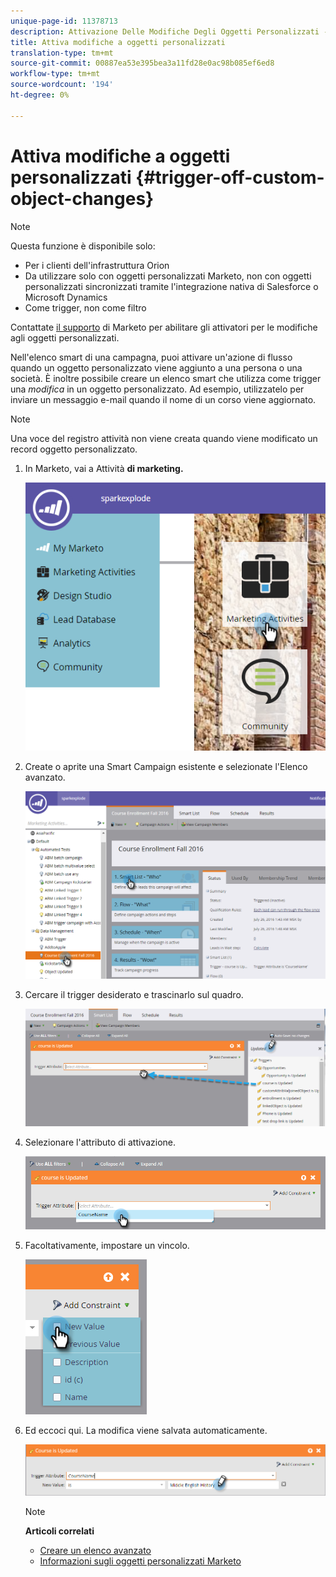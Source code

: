 ```yaml
---
unique-page-id: 11378713
description: Attivazione Delle Modifiche Degli Oggetti Personalizzati - Documenti Marketo - Documentazione Del Prodotto
title: Attiva modifiche a oggetti personalizzati
translation-type: tm+mt
source-git-commit: 00887ea53e395bea3a11fd28e0ac98b085ef6ed8
workflow-type: tm+mt
source-wordcount: '194'
ht-degree: 0%

---
```



# Attiva modifiche a oggetti personalizzati {#trigger-off-custom-object-changes}

>[!NOTE]
>
>Questa funzione è disponibile solo:
>
>* Per i clienti dell&#39;infrastruttura Orion
>* Da utilizzare solo con oggetti personalizzati Marketo, non con oggetti personalizzati sincronizzati tramite l&#39;integrazione nativa di Salesforce o Microsoft Dynamics
>* Come trigger, non come filtro

>
>
Contattate [il supporto](http://support.marketo.com) di Marketo per abilitare gli attivatori per le modifiche agli oggetti personalizzati.

Nell&#39;elenco smart di una campagna, puoi attivare un&#39;azione di flusso quando un oggetto personalizzato viene aggiunto a una persona o una società. È inoltre possibile creare un elenco smart che utilizza come trigger una *modifica* in un oggetto personalizzato. Ad esempio, utilizzatelo per inviare un messaggio e-mail quando il nome di un corso viene aggiornato.

>[!NOTE]
>
>Una voce del registro attività non viene creata quando viene modificato un record oggetto personalizzato.

1. In Marketo, vai a Attività **di marketing.**

   ![](assets/image2016-7-25-15-3a49-3a52.png)

1. Create o aprite una Smart Campaign esistente e selezionate l&#39;Elenco avanzato.

   ![](assets/image2016-7-25-16-3a9-3a19.png)

1. Cercare il trigger desiderato e trascinarlo sul quadro.

   ![](assets/image2016-7-25-16-3a16-3a43.png)

1. Selezionare l&#39;attributo di attivazione.

   ![](assets/image2016-7-25-16-3a21-3a42.png)

1. Facoltativamente, impostare un vincolo.

   ![](assets/image2016-9-6-14-3a25-3a22.png)

1. Ed eccoci qui. La modifica viene salvata automaticamente.

   ![](assets/image2016-9-6-14-3a25-3a54.png)

   >[!NOTE]
   >
   >**Articoli correlati**
   >
   >    
   >    
   >    * [Creare un elenco avanzato](../../../product-docs/core-marketo-concepts/smart-lists-and-static-lists/creating-a-smart-list/create-a-smart-list.md)
   >    * [Informazioni sugli oggetti personalizzati Marketo](understanding-marketo-custom-objects.md)


